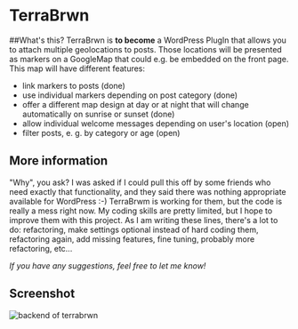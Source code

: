 # TerraBrwn

##What's this?
TerraBrwn is **to become** a WordPress PlugIn that allows you to attach multiple geolocations to posts. Those locations will be presented as markers on a GoogleMap that could e.g. be embedded on the front page. This map will have different features:

 - link markers to posts (done)
 - use individual markers depending on post category (done) 
 - offer a different map design at day or at night that will change automatically on sunrise or sunset (done)
 - allow individual welcome messages depending on user's location (open)
 - filter posts, e. g. by category or age (open)

## More information
"Why", you ask? I was asked if I could pull this off by some friends who need exactly that functionality, and they said there was nothing appropriate available for WordPress :-) TerraBrwm is working for them, but the code is really a mess right now. My coding skills are pretty limited, but I hope to improve them with this project. As I am writing these lines, there's a lot to do: refactoring, make settings optional instead of hard coding them, refactoring again, add missing features, fine tuning, probably more refactoring, etc...

*If you have any suggestions, feel free to let me know!*

## Screenshot
![backend of terrabrwn](https://www.github.com/otacke/terrabrwn/terrabrwn_example_backend.png "backend of terrabrwn")
